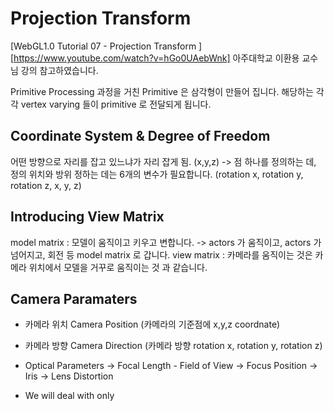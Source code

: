 # Projection Transform 

[WebGL1.0 Tutorial 07 - Projection Transform ][https://www.youtube.com/watch?v=hGo0UAebWnk] 아주대학교 이환용 교수님 강의 참고하였습니다.

Primitive Processing 과정을 거친 Primitive 은 삼각형이 만들어 집니다.
해당하는 각각 vertex varying 들이 primitive 로 전달되게 됩니다.



## Coordinate System & Degree of Freedom 

어떤 방향으로 자리를 잡고 있느냐가 자리 잡게 됨. (x,y,z) 
-> 점 하나를 정의하는 데, 정의 위치와 방위 정하는 데는 6개의 변수가 필요합니다. (rotation x, rotation y, rotation z, x, y, z)


## Introducing View Matrix 

model matrix : 모델이 움직이고 키우고 변합니다. -> actors 가 움직이고, actors 가 넘어지고, 회전 등 model matrix 로 갑니다. 
view matrix : 카메라를 움직이는 것은 카메라 위치에서 모델을 거꾸로 움직이는 것 과 같습니다.


## Camera Paramaters 

- 카메라 위치 Camera Position (카메라의 기준점에 x,y,z coordnate)
- 카메라 방향 Camera Direction (카메라 방향 rotation x, rotation y, rotation z)

- Optical Parameters 
    -> Focal Length - Field of View 
    -> Focus Position
    -> Iris
    -> Lens Distortion 

- We will deal with only 